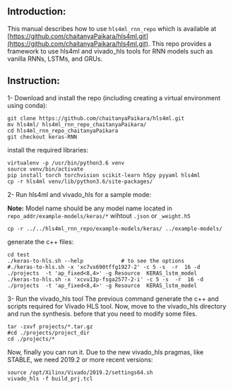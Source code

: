 ## Introduction:

This manual describes how to use `hls4ml_rnn_repo` which is available at [https://github.com/chaitanyaPaikara/hls4ml.git](https://github.com/chaitanyaPaikara/hls4ml.git). This repo provides a framework to use hls4ml and vivado_hls tools for RNN models such as vanilla RNNs, LSTMs, and GRUs.

## Instruction:

1- Download and install the repo (including creating a virtual environment using conda):

	git clone https://github.com/chaitanyaPaikara/hls4ml.git
	mv hls4ml/ hls4ml_rnn_repo_chaitanyaPaikara/
	cd hls4ml_rnn_repo_chaitanyaPaikara
	git checkout keras-RNN

install the required libraries:

	virtualenv -p /usr/bin/python3.6 venv
	source venv/bin/activate
	pip install torch torchvision scikit-learn h5py pyyaml hls4ml
	cp -r hls4ml venv/lib/python3.6/site-packages/

2- Run hls4ml and vivado_hls for a sample mode:

**Note:** Model name should be any model name located in `repo_addr/example-models/keras/*` wihtout `.json` or `_weight.h5` 

	cp -r ../../hls4ml_rnn_repo/example-models/keras/ ../example-models/

generate the c++ files:

	cd test
	./keras-to-hls.sh --help  			# to see the options
	#./keras-to-hls.sh -x 'xc7vx690tffg1927-2' -c 5 -s  -r  16 -d ./projects  -t 'ap_fixed<8,4>' -g Resource  KERAS_lstm_model
	./keras-to-hls.sh -x 'xcvu13p-fsga2577-2-i' -c 5 -s  -r  16 -d ./projects  -t 'ap_fixed<8,4>' -g Resource  KERAS_lstm_model

3- Run the vivado_hls tool
The previous command generate the c++ and scripts required for Vivado HLS tool. Now, move to the vivado_hls directory and run the synthesis. before that you need to modify some files.  

	tar -zxvf projects/*.tar.gz
	#cd ./projects/project_dir
	cd ./projects/*

Now, finally you can run it. Due to the new vivado_hls pragmas, like STABLE, we need 2019.2 or more recent versions: 
	
	source /opt/Xilinx/Vivado/2019.2/settings64.sh
	vivado_hls -f build_prj.tcl
